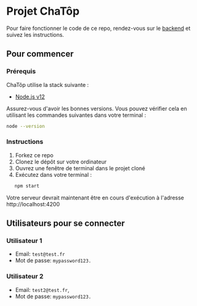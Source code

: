 # Projet ChaTôp

Pour faire fonctionner le code de ce repo, rendez-vous sur le [backend](https://github.com/Emiliengrbn/ChaTop-Back) et suivez les instructions.

## Pour commencer

### Prérequis

ChaTôp utilise la stack suivante :

- [Node.js v12](https://nodejs.org/en/)

Assurez-vous d'avoir les bonnes versions. Vous pouvez vérifier cela en utilisant les commandes suivantes dans votre terminal :

```bash
node --version
```

### Instructions

1. Forkez ce repo
1. Clonez le dépôt sur votre ordinateur
1. Ouvrez une fenêtre de terminal dans le projet cloné
1. Exécutez dans votre terminal :
```bash
   npm start
```

Votre serveur devrait maintenant être en cours d'exécution à l'adresse http://localhost:4200

## Utilisateurs pour se connecter

### Utilisateur 1

- Email: `test@test.fr`
- Mot de passe: `mypassword123.`

### Utilisateur 2

- Email: `test2@test.fr`,
- Mot de passe: `mypassword123.`
```
